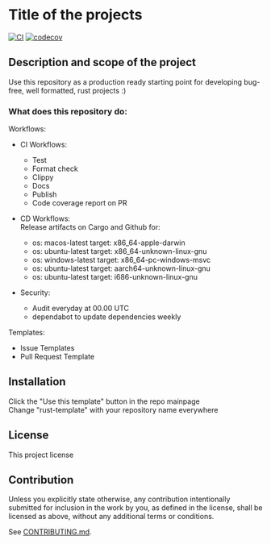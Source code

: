 # Title of the projects

[![CI](https://github.com/runtime-machines/rust-template/workflows/CI/badge.svg)](https://github.com/runtime-machines/rust-template/actions)
[![codecov](https://codecov.io/github/runtime-machines/rust-template/branch/main/graph/badge.svg?token=ROR5OUTHJ5)](https://codecov.io/github/runtime-machines/rust-template)

## Description and scope of the project

Use this repository as a production ready starting point for developing bug-free, well formatted, rust projects :)

### What does this repository do:

Workflows:

- CI Workflows: 
  - Test
  - Format check
  - Clippy
  - Docs
  - Publish
  - Code coverage report on PR

- CD Workflows: \
  Release artifacts on Cargo and Github for:
  - os: macos-latest
    target: x86_64-apple-darwin
  - os: ubuntu-latest
    target: x86_64-unknown-linux-gnu
  - os: windows-latest
    target: x86_64-pc-windows-msvc
  - os: ubuntu-latest
    target: aarch64-unknown-linux-gnu
  - os: ubuntu-latest
    target: i686-unknown-linux-gnu

- Security:
  - Audit everyday at 00.00 UTC
  - dependabot to update dependencies weekly

Templates:
- Issue Templates
- Pull Request Template

## Installation

Click the "Use this template" button in the repo mainpage\
Change "rust-template" with your repository name everywhere

## License

This project license

## Contribution

Unless you explicitly state otherwise, any contribution intentionally submitted
for inclusion in the work by you, as defined in the license, shall be
licensed as above, without any additional terms or conditions.

See [CONTRIBUTING.md](CONTRIBUTING.md).
